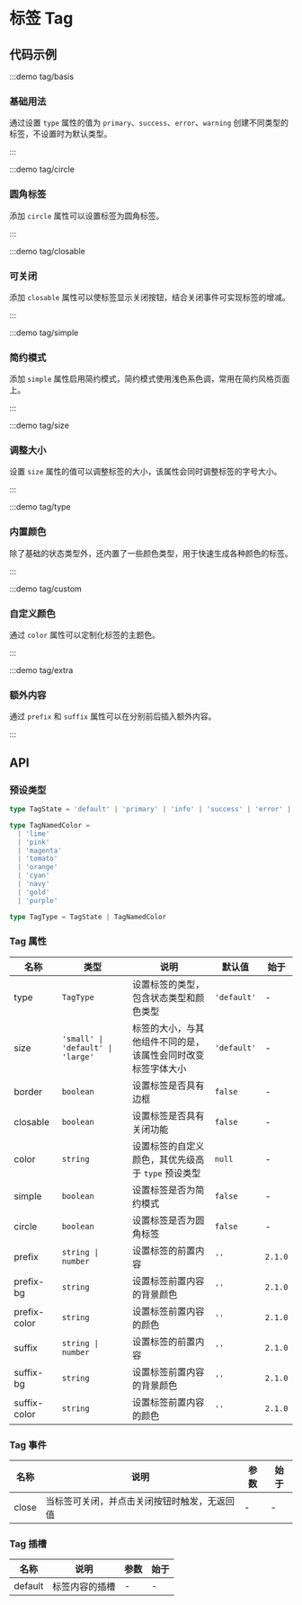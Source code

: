 # 标签 Tag

## 代码示例

:::demo tag/basis

### 基础用法

通过设置 `type` 属性的值为 `primary`、`success`、`error`、`warning` 创建不同类型的标签，不设置时为默认类型。

:::

:::demo tag/circle

### 圆角标签

添加 `circle` 属性可以设置标签为圆角标签。

:::

:::demo tag/closable

### 可关闭

添加 `closable` 属性可以使标签显示关闭按钮，结合关闭事件可实现标签的增减。

:::

:::demo tag/simple

### 简约模式

添加 `simple` 属性启用简约模式，简约模式使用浅色系色调，常用在简约风格页面上。

:::

:::demo tag/size

### 调整大小

设置 `size` 属性的值可以调整标签的大小，该属性会同时调整标签的字号大小。

:::

:::demo tag/type

### 内置颜色

除了基础的状态类型外，还内置了一些颜色类型，用于快速生成各种颜色的标签。

:::

:::demo tag/custom

### 自定义颜色

通过 `color` 属性可以定制化标签的主题色。

:::

:::demo tag/extra

### 额外内容

通过 `prefix` 和 `suffix` 属性可以在分别前后插入额外内容。

:::

## API

### 预设类型

```ts
type TagState = 'default' | 'primary' | 'info' | 'success' | 'error' | 'warning'

type TagNamedColor =
  | 'lime'
  | 'pink'
  | 'magenta'
  | 'tomato'
  | 'orange'
  | 'cyan'
  | 'navy'
  | 'gold'
  | 'purple'

type TagType = TagState | TagNamedColor
```

### Tag 属性

| 名称         | 类型                              | 说明                                                         | 默认值      | 始于    |
| ------------ | --------------------------------- | ------------------------------------------------------------ | ----------- | ------- |
| type         | `TagType`                         | 设置标签的类型，包含状态类型和颜色类型                       | `'default'` | -       |
| size         | `'small' \| 'default' \| 'large'` | 标签的大小，与其他组件不同的是，该属性会同时改变标签字体大小 | `'default'` | -       |
| border       | `boolean`                         | 设置标签是否具有边框                                         | `false`     | -       |
| closable     | `boolean`                         | 设置标签是否具有关闭功能                                     | `false`     | -       |
| color        | `string`                          | 设置标签的自定义颜色，其优先级高于 `type` 预设类型           | `null`      | -       |
| simple       | `boolean`                         | 设置标签是否为简约模式                                       | `false`     | -       |
| circle       | `boolean`                         | 设置标签是否为圆角标签                                       | `false`     | -       |
| prefix       | `string \| number`                | 设置标签的前置内容                                           | `''`        | `2.1.0` |
| prefix-bg    | `string`                          | 设置标签前置内容的背景颜色                                   | `''`        | `2.1.0` |
| prefix-color | `string`                          | 设置标签前置内容的颜色                                       | `''`        | `2.1.0` |
| suffix       | `string \| number`                | 设置标签的前置内容                                           | `''`        | `2.1.0` |
| suffix-bg    | `string`                          | 设置标签前置内容的背景颜色                                   | `''`        | `2.1.0` |
| suffix-color | `string`                          | 设置标签前置内容的颜色                                       | `''`        | `2.1.0` |

### Tag 事件

| 名称  | 说明                                         | 参数 | 始于 |
| ----- | -------------------------------------------- | ---- | ---- |
| close | 当标签可关闭，并点击关闭按钮时触发，无返回值 | -    | -    |

### Tag 插槽

| 名称    | 说明           | 参数 | 始于 |
| ------- | -------------- | ---- | ---- |
| default | 标签内容的插槽 | -    | -    |
